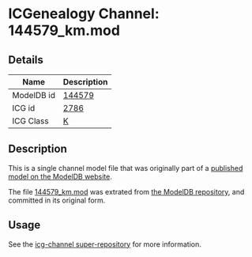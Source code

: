 # ICGenealogy Channel: 144579\_km.mod

## Details

Name | Description
---- | -----------
ModelDB id | [144579](http://senselab.med.yale.edu/ModelDB/ShowModel.cshtml?model=144579)
ICG id | [2786](http://icg.neurotheory.ox.ac.uk/channels/1/2786)
ICG Class | [K](http://icg.neurotheory.ox.ac.uk/channels/1)

## Description

This is a single channel model file that was originally part of a [published model on the ModelDB website](http://senselab.med.yale.edu/mModelDB/ShowModel.cshtml?model=144579).

The file [144579\_km.mod](144579_km.mod) was extrated from [the ModelDB repository](http://senselab.med.yale.edu/ModelDB/ShowModel.cshtml?model=144579), and committed in its original form.

## Usage

See the [icg-channel super-repository](https://github.com/icgenealogy/icg-channels) for more information.